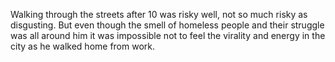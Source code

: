 Walking through the streets after 10 was risky
well, not so much risky as disgusting. But even
though the smell of homeless people and their struggle
was all around him it was impossible not to feel the
virality and energy in the city as he walked home 
from work.